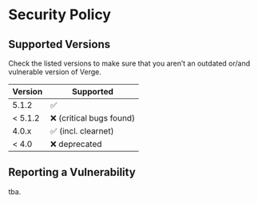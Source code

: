 # Security Policy

## Supported Versions

Check the listed versions to make sure that you aren’t an outdated or/and vulnerable version of Verge.

| Version | Supported          |
| ------- | ------------------ |
| 5.1.2 | :white_check_mark: |
| < 5.1.2   | :x: (critical bugs found)  |
| 4.0.x   | :white_check_mark: (incl. clearnet)|
| < 4.0   | :x: deprecated |               |

## Reporting a Vulnerability

tba.
